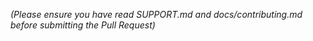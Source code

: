 *(Please ensure you have read SUPPORT.md and docs/contributing.md before submitting the Pull Request)*
